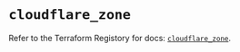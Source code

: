 # `cloudflare_zone`

Refer to the Terraform Registory for docs: [`cloudflare_zone`](https://registry.terraform.io/providers/cloudflare/cloudflare/4.4.0/docs/resources/zone).
